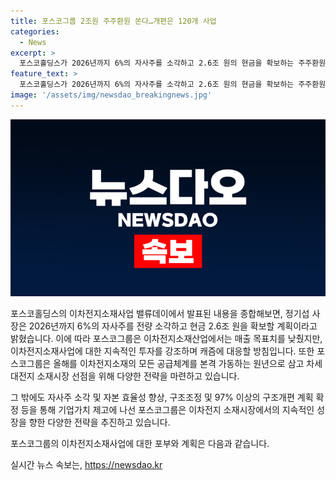 ```yaml
---
title: 포스코그룹 2조원 주주환원 쏜다…개편은 120개 사업
categories:
  - News
excerpt: >
  포스코홀딩스가 2026년까지 6%의 자사주를 소각하고 2.6조 원의 현금을 확보하는 주주환원 및 기업가치 제고 전략을 발표했다. 이에 따라 이차전지소재사업의 투자 지속과 11조 원의 매출 목표를 제시했지만, 전기차 캐즘 영향으로 목표치 축소의 조심스러운 모습을 보였다. 포스코그룹은 자본 효율성을 높이기 위해 자산 매각과 사업 구조조정을 추진하며, 이차전지소재사업을 핵심으로 성장 전략을 진행할 예정이다.
feature_text: >
  포스코홀딩스가 2026년까지 6%의 자사주를 소각하고 2.6조 원의 현금을 확보하는 주주환원 및 기업가치 제고 전략을 발표했다. 이에 따라 이차전지소재사업의 투자 지속과 11조 원의 매출 목표를 제시했지만, 전기차 캐즘 영향으로 목표치 축소의 조심스러운 모습을 보였다. 포스코그룹은 자본 효율성을 높이기 위해 자산 매각과 사업 구조조정을 추진하며, 이차전지소재사업을 핵심으로 성장 전략을 진행할 예정이다.
image: '/assets/img/newsdao_breakingnews.jpg'
---
```


<p><img src="/assets/img/newsdao_breakingnews.jpg" alt="koreaapp 속보" /></p>

<p>포스코홀딩스의 이차전지소재사업 밸류데이에서 발표된 내용을 종합해보면, 정기섭 사장은 2026년까지 6%의 자사주를 전량 소각하고 현금 2.6조 원을 확보할 계획이라고 밝혔습니다. 이에 따라 포스코그룹은 이차전지소재산업에서는 매출 목표치를 낮췄지만, 이차전지소재사업에 대한 지속적인 투자를 강조하며 캐즘에 대응할 방침입니다. 또한 포스코그룹은 올해를 이차전지소재의 모든 공급체계를 본격 가동하는 원년으로 삼고 차세대전지 소재시장 선점을 위해 다양한 전략을 마련하고 있습니다.</p>

<p>그 밖에도 자사주 소각 및 자본 효율성 향상, 구조조정 및 97% 이상의 구조개편 계획 확정 등을 통해 기업가치 제고에 나선 포스코그룹은 이차전지 소재시장에서의 지속적인 성장을 향한 다양한 전략을 추진하고 있습니다.</p>

<p>포스코그룹의 이차전지소재사업에 대한 포부와 계획은 다음과 같습니다.</p>
실시간 뉴스 속보는, <a href="https://newsdao.kr" rel="dofollow">https://newsdao.kr</a>


